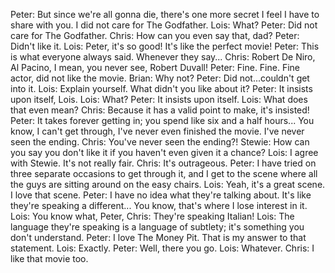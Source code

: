 Peter: But since we're all gonna die, there's one more secret I feel I have to share with you. I did not care for The Godfather.
Lois: What?
Peter: Did not care for The Godfather.
Chris: How can you even say that, dad?
Peter: Didn't like it.
Lois: Peter, it's so good! It's like the perfect movie!
Peter: This is what everyone always said. Whenever they say...
Chris: Robert De Niro, Al Pacino, I mean, you never see, Robert Duvall!
Peter: Fine. Fine. Fine actor, did not like the movie.
Brian: Why not?
Peter: Did not...couldn't get into it.
Lois: Explain yourself. What didn't you like about it?
Peter: It insists upon itself, Lois.
Lois: What?
Peter: It insists upon itself.
Lois: What does that even mean?
Chris: Because it has a valid point to make, it's insisted!
Peter: It takes forever getting in; you spend like six and a half hours... You know, I can't get through, I've never even finished the movie. I've never seen the ending.
Chris: You've never seen the ending?!
Stewie: How can you say you don't like it if you haven't even given it a chance?
Lois: I agree with Stewie. It's not really fair.
Chris: It's outrageous.
Peter: I have tried on three separate occasions to get through it, and I get to the scene where all the guys are sitting around on the easy chairs.
Lois: Yeah, it's a great scene. I love that scene.
Peter: I have no idea what they're talking about. It's like they're speaking a different... You know, that's where I lose interest in it.
Lois: You know what, Peter,
Chris: They're speaking Italian!
Lois: The language they're speaking is a language of subtlety; it's something you don't understand.
Peter: I love The Money Pit. That is my answer to that statement.
Lois: Exactly.
Peter: Well, there you go.
Lois: Whatever.
Chris: I like that movie too.
